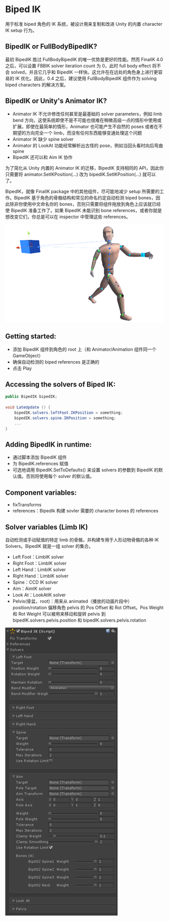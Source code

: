 # Biped IK

用于标准 biped 角色的 IK 系统，被设计用来复制和改进 Unity 的内置 character IK setup 行为。

## BipedIK or FullBodyBipedIK?

最初 BipedIK 胜过 FullBodyBipedIK 的唯一优势是更好的性能。然而 FinalIK 4.0 之后，可以设置 FBBIK solver iteration count 为 0，此时 full body effect 将不会 solved，并且它几乎和 BipedIK 一样快。这允许在在远处的角色身上进行更容易的 IK 优化。因此，0.4 之后，建议使用 FullBodyBipedIK 组件作为 solving biped characters 的解决方案。

## BipedIK or Unity's Animator IK?

- Animator IK 不允许修改任何甚至是最基础的 solver parameters，例如 limb bend 方向，这使系统即使不是不可能也很难在稍微高级一点的情形中使用或扩展。即使在最简单的情形，Animator 也可能产生不自然的 poses 或者在不期望的方向完全一个 limb，而没有任何东西能够变通处理这个问题
- Animator IK 缺少 spine solver
- Animator 的 LookAt 功能经常解析出古怪的 pose，例如当回头看时向后弯曲 spine
- BipedIK 还可以和 Aim IK 协作

为了简化从 Unity 内置的 Animator IK 的迁移，BipedIK 支持相同的 API，因此你只需要将 animator.SetIKPosition(...) 改为 bipedIK.SetIKPosition(...) 就可以了。

BipedIK，就像 FinalIK package 中的其他组件，尽可能地减少 setup 所需要的工作。BipedIK 基于角色的骨骼结构和常见的命名约定自动检测 biped bones，因此除非你使用中文命名你的 bones，否则只需要将组件拖放到角色上应该就已经使 BipedIK 准备工作了。如果 BipedIK 未能识别 bone references，或者你就是想改变它们，你总是可以在 inspector 中管理这些 references。

![BipedIK](Image/BipedIK.png)

## Getting started:

- 添加 BipedIK 组件到角色的 root 上（和 Animator/Animation 组件同一个 GameObject）
- 确保自动检测的 biped references 是正确的
- 点击 Play

## Accessing the solvers of Biped IK:

```C#
public BipedIK bipedIK;

void LateUpdate () {
    bipedIK.solvers.leftFoot.IKPosition = something;
    bipedIK.solvers.spine.IKPosition = something;
    ...
}
```

## Adding BipedIK in runtime:

- 通过脚本添加 BipedIK 组件
- 为 BipedIK.references 赋值
- 可选地调用 BipedIK.SetToDefaults() 来设置 solvers 的参数到 BipedIK 的默认值。否则将使用每个 solver 的默认值。

## Component variables:

- fixTransforms
- references：BipedIk 构建 sovler 需要的 character bones 的 references

## Solver variables (Limb IK)

自动检测或手动赋值的特定 limb 的骨骼，并构建专用于人形动物骨骼的各种 IK Solvers。BipedIK 就是一组 solver 的集合。

- Left Foot：LimbIK solver
- Right Foot：LimbIK solver
- Left Hand：LimbIK solver
- Right Hand：LimbIK solver
- Spine：CCD IK solver
- Aim：AimIK solver
- Look At：LookAtIK solver
- Pelvis(骨盆，root)：用来从 animated（播放的动画片段中） position/rotation 偏移角色 pelvis 的 Pos Offset 和 Rot Offset。Pos Weight 和 Rot Weight 可以被用来移动和旋转 pelvis 到 bipedIK.solvers.pelvis.position 和 bipedIK.solvers.pelvis.rotation

![BipedIKComponent](Image/BipedIKComponent.png)